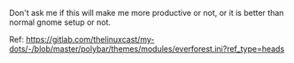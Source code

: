 Don't ask me if this will make me more productive or not, or it is better than normal gnome setup or not.

Ref: https://gitlab.com/thelinuxcast/my-dots/-/blob/master/polybar/themes/modules/everforest.ini?ref_type=heads
